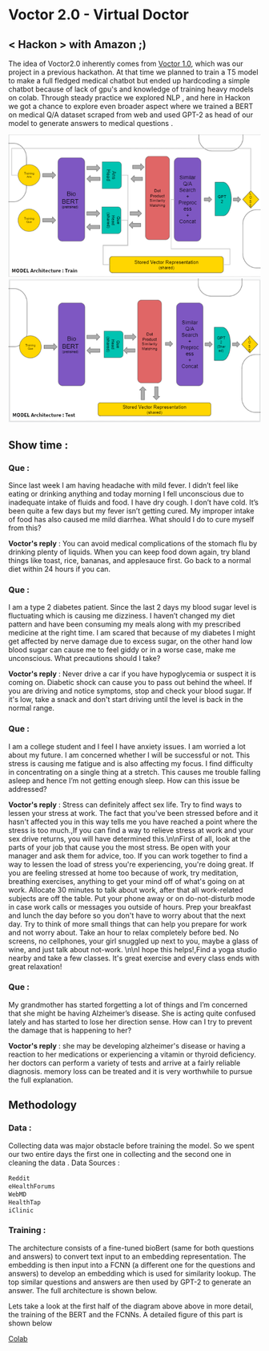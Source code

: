 # Voctor 2.0 - Virtual Doctor
## < Hackon > with Amazon ;)

The idea of Voctor2.0 inherently comes from [Voctor 1.0](https://github.com/shivanshuman021/Voctor/tree/main/models/module3), which was our project in a previous hackathon. At that time we planned to train a T5 model to make a full fledged medical chatbot but ended up hardcoding a simple chatbot because of lack of gpu's and knowledge of training heavy models on colab. Through steady practice we explored NLP , and here in Hackon we got a chance to explore even broader aspect where we trained a BERT on medical Q/A dataset scraped from web and used GPT-2 as head of our model to generate answers to medical questions .

<img src="https://github.com/Technocrats-nitw/Care/blob/master/res/train-arch.png" alt="Training Architecture">

<img src="https://github.com/Technocrats-nitw/Care/blob/master/res/test-arch.png" alt="Testing Architecture">

## Show time :

### <b>Que</b> : 
Since last week I am having headache with mild fever. I didn’t feel like eating or drinking anything and today morning I fell unconscious due to inadequate intake of fluids and food. I have dry cough. I don’t have cold. It’s been quite a few days but my fever isn’t getting cured. My improper intake of food has also caused me mild diarrhea. What should I do to cure myself from this?

<b>Voctor's reply</b> : You can avoid medical complications of the stomach flu by drinking plenty of liquids. When you can keep food down again, try bland things like toast, rice, bananas, and applesauce first. Go back to a normal diet within 24 hours if you can.


### <b>Que</b> : 
I am a type 2 diabetes patient. Since the last 2 days my blood sugar level is fluctuating which is causing me dizziness. I haven’t changed my diet pattern and have been consuming my meals along with my prescribed medicine at the right time. I am scared that because of my diabetes I might get affected by nerve damage due to excess sugar, on the other hand low blood sugar can cause me to feel giddy or in a worse case, make me unconscious. What precautions should I take?

<b>Voctor's reply</b> : Never drive a car if you have hypoglycemia or suspect it is coming on. Diabetic shock can cause you to pass out behind the wheel. If you are driving and notice symptoms, stop and check your blood sugar. If it's low, take a snack and don't start driving until the level is back in the normal range.

### <b>Que</b> :  
I am a college student and I feel I have anxiety issues. I am worried a lot about my future. I am concerned whether I will be successful or not. This stress is causing me fatigue and is also affecting my focus. I find difficulty in concentrating on a single thing at a stretch. This causes me trouble falling asleep and hence I’m not getting enough sleep. How can this issue be addressed?

<b>Voctor's reply</b> : Stress can definitely affect sex life. Try to find ways to lessen your stress at work. The fact that you've been stressed before and it hasn't affected you in this way tells me you have reached a point where the stress is too much.,If you can find a way to relieve stress at work and your sex drive returns, you will have determined this.\n\nFirst of all, look at the parts of your job that cause you the most stress. Be open with your manager and ask them for advice, too. If you can work together to find a way to lessen the load of stress you're experiencing, you're doing great. If you are feeling stressed at home too because of work, try meditation, breathing exercises, anything to get your mind off of what's going on at work. Allocate 30 minutes to talk about work, after that all work-related subjects are off the table. Put your phone away or on do-not-disturb mode in case work calls or messages you outside of hours. Prep your breakfast and lunch the day before so you don't have to worry about that the next day. Try to think of more small things that can help you prepare for work and not worry about. Take an hour to relax completely before bed. No screens, no cellphones, your girl snuggled up next to you, maybe a glass of wine, and just talk about not-work. \n\nI hope this helps!,Find a yoga studio nearby and take a few classes. It's great exercise and every class ends with great relaxation!

### <b>Que</b> : 
My grandmother has started forgetting a lot of things and I’m concerned that she might be having Alzheimer’s disease. She is acting quite confused lately and has started to lose her direction sense. How can I try to prevent the damage that is happening to her?

<b>Voctor's reply</b> : she may be developing alzheimer's disease or having a reaction to her medications or experiencing a vitamin or thyroid deficiency. her doctors can perform a variety of tests and arrive at a fairly reliable diagnosis. memory loss can be treated and it is very worthwhile to pursue the full explanation.

## Methodology 

### Data : 

Collecting data was major obstacle before training the model. So we spent our two entire days the first one in collecting and the second one in cleaning the data . 
Data Sources : 
    
    Reddit
    eHealthForums
    WebMD
    HealthTap
    iClinic


### Training :

The architecture consists of a fine-tuned bioBert (same for both questions and answers) to convert text input to an embedding representation. The embedding is then input into a FCNN (a different one for the questions and answers) to develop an embedding which is used for similarity lookup. The top similar questions and answers are then used by GPT-2 to generate an answer. The full architecture is shown below.

Lets take a look at the first half of the diagram above above in more detail, the training of the BERT and the FCNNs. A detailed figure of this part is shown below

<a href="https://colab.research.google.com/drive/1EDLeotVVunWFMXVHE9dcsF0Vkg6gCKVv?usp=sharing" target="_top">Colab</a>



